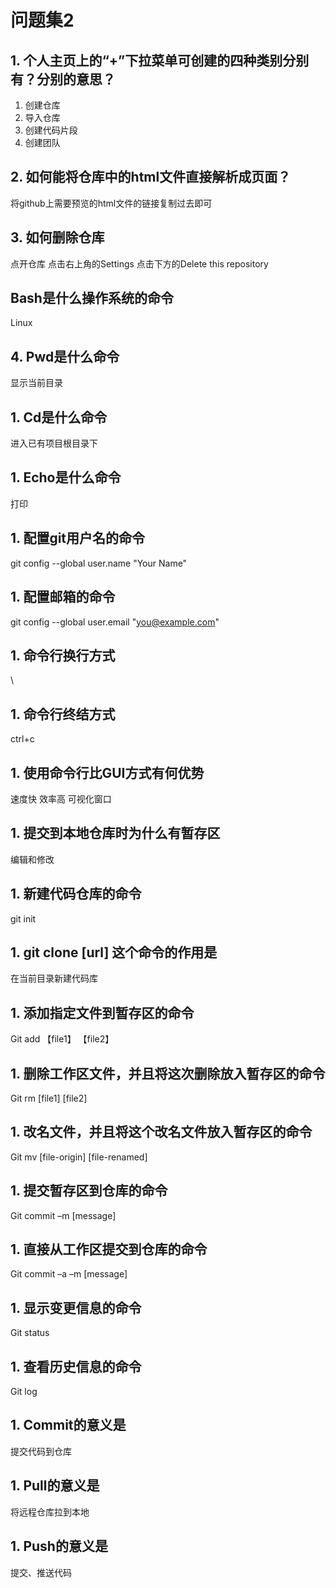 # 问题集2
## 1. 个人主页上的“+”下拉菜单可创建的四种类别分别有？分别的意思？
1. 创建仓库 
2. 导入仓库
3. 创建代码片段 
4. 创建团队  
## 2. 如何能将仓库中的html文件直接解析成页面？

将github上需要预览的html文件的链接复制过去即可
## 3. 如何删除仓库

点开仓库 点击右上角的Settings  点击下方的Delete this repository 
## Bash是什么操作系统的命令

Linux
## 4. Pwd是什么命令

显示当前目录 
## 1. Cd是什么命令

进入已有项目根目录下
## 1. Echo是什么命令

打印
## 1. 配置git用户名的命令

git config --global user.name "Your Name"
## 1. 配置邮箱的命令

git config --global user.email "you@example.com"
## 1. 命令行换行方式

\
## 1. 命令行终结方式

ctrl+c
## 1. 使用命令行比GUI方式有何优势

速度快  效率高 可视化窗口  
## 1. 提交到本地仓库时为什么有暂存区

编辑和修改
## 1. 新建代码仓库的命令

git init
## 1. git clone [url] 这个命令的作用是

在当前目录新建代码库
## 1. 添加指定文件到暂存区的命令

Git add 【file1】 【file2】
## 1. 删除工作区文件，并且将这次删除放入暂存区的命令

Git rm [file1] [file2]
## 1. 改名文件，并且将这个改名文件放入暂存区的命令

Git mv [file-origin] [file-renamed]
## 1. 提交暂存区到仓库的命令

Git commit –m [message]
## 1. 直接从工作区提交到仓库的命令

Git commit –a –m [message]
## 1. 显示变更信息的命令

Git status
## 1. 查看历史信息的命令

Git log
## 1. Commit的意义是

提交代码到仓库
## 1. Pull的意义是

将远程仓库拉到本地
## 1. Push的意义是

提交、推送代码
